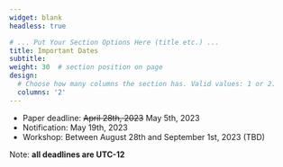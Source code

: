 ```yaml
---
widget: blank
headless: true

# ... Put Your Section Options Here (title etc.) ...
title: Important Dates
subtitle:
weight: 30  # section position on page
design:
  # Choose how many columns the section has. Valid values: 1 or 2.
  columns: '2'
---
```


- Paper deadline: ~~April 28th, 2023~~ May 5th, 2023
- Notification: May 19th, 2023
- Workshop: Between August 28th and September 1st, 2023 (TBD)

Note: **all deadlines are UTC-12**
